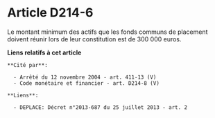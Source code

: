 # Article D214-6

Le montant minimum des actifs que les fonds communs de placement doivent réunir lors de leur constitution est de 300 000
euros.

**Liens relatifs à cet article**

	**Cité par**:

	  - Arrêté du 12 novembre 2004 - art. 411-13 (V)
	  - Code monétaire et financier - art. D214-8 (V)

	**Liens**:

	  - DEPLACE: Décret n°2013-687 du 25 juillet 2013 - art. 2
